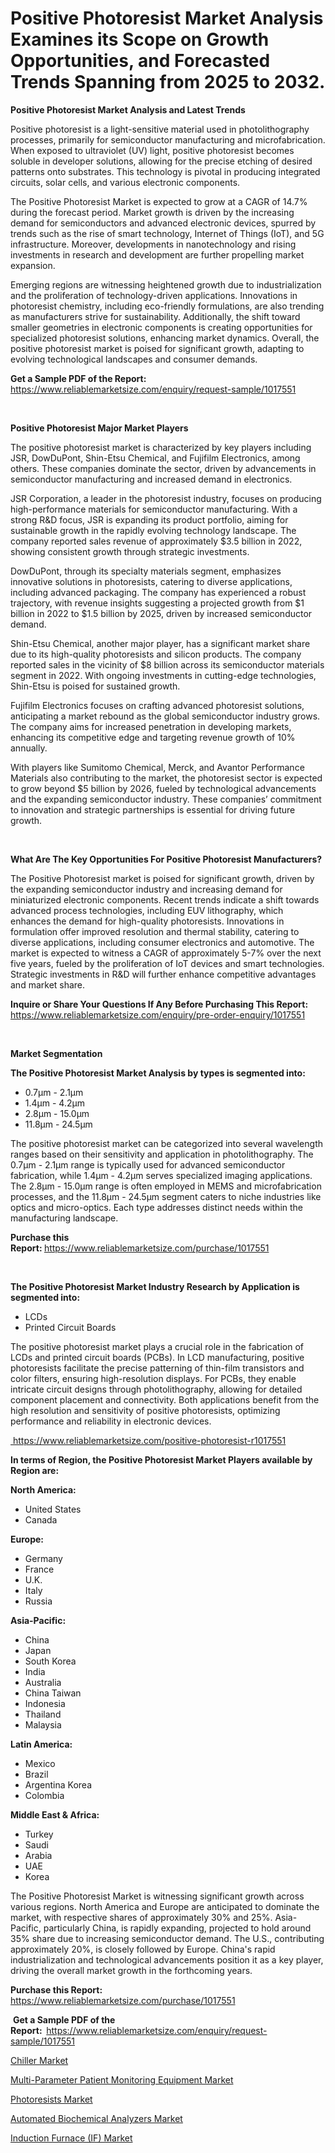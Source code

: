 <p><h1>Positive Photoresist Market Analysis Examines its Scope on Growth Opportunities, and Forecasted Trends Spanning from 2025 to 2032.</h1></p><p><strong>Positive Photoresist Market Analysis and Latest Trends</strong></p>
<p><p>Positive photoresist is a light-sensitive material used in photolithography processes, primarily for semiconductor manufacturing and microfabrication. When exposed to ultraviolet (UV) light, positive photoresist becomes soluble in developer solutions, allowing for the precise etching of desired patterns onto substrates. This technology is pivotal in producing integrated circuits, solar cells, and various electronic components.</p><p>The Positive Photoresist Market is expected to grow at a CAGR of 14.7% during the forecast period. Market growth is driven by the increasing demand for semiconductors and advanced electronic devices, spurred by trends such as the rise of smart technology, Internet of Things (IoT), and 5G infrastructure. Moreover, developments in nanotechnology and rising investments in research and development are further propelling market expansion.</p><p>Emerging regions are witnessing heightened growth due to industrialization and the proliferation of technology-driven applications. Innovations in photoresist chemistry, including eco-friendly formulations, are also trending as manufacturers strive for sustainability. Additionally, the shift toward smaller geometries in electronic components is creating opportunities for specialized photoresist solutions, enhancing market dynamics. Overall, the positive photoresist market is poised for significant growth, adapting to evolving technological landscapes and consumer demands.</p></p>
<p><strong>Get a Sample PDF of the Report:&nbsp;</strong> <a href="https://www.reliablemarketsize.com/enquiry/request-sample/1017551?utm_campaign=1143&utm_medium=2&utm_source=Github&utm_content=ia&utm_term=21032025&utm_id=positive-photoresist">https://www.reliablemarketsize.com/enquiry/request-sample/1017551</a></p>
<p>&nbsp;</p>
<p><strong>Positive Photoresist Major Market Players</strong></p>
<p><p>The positive photoresist market is characterized by key players including JSR, DowDuPont, Shin-Etsu Chemical, and Fujifilm Electronics, among others. These companies dominate the sector, driven by advancements in semiconductor manufacturing and increased demand in electronics.</p><p>JSR Corporation, a leader in the photoresist industry, focuses on producing high-performance materials for semiconductor manufacturing. With a strong R&D focus, JSR is expanding its product portfolio, aiming for sustainable growth in the rapidly evolving technology landscape. The company reported sales revenue of approximately $3.5 billion in 2022, showing consistent growth through strategic investments.</p><p>DowDuPont, through its specialty materials segment, emphasizes innovative solutions in photoresists, catering to diverse applications, including advanced packaging. The company has experienced a robust trajectory, with revenue insights suggesting a projected growth from $1 billion in 2022 to $1.5 billion by 2025, driven by increased semiconductor demand.</p><p>Shin-Etsu Chemical, another major player, has a significant market share due to its high-quality photoresists and silicon products. The company reported sales in the vicinity of $8 billion across its semiconductor materials segment in 2022. With ongoing investments in cutting-edge technologies, Shin-Etsu is poised for sustained growth.</p><p>Fujifilm Electronics focuses on crafting advanced photoresist solutions, anticipating a market rebound as the global semiconductor industry grows. The company aims for increased penetration in developing markets, enhancing its competitive edge and targeting revenue growth of 10% annually.</p><p>With players like Sumitomo Chemical, Merck, and Avantor Performance Materials also contributing to the market, the photoresist sector is expected to grow beyond $5 billion by 2026, fueled by technological advancements and the expanding semiconductor industry. These companies’ commitment to innovation and strategic partnerships is essential for driving future growth.</p></p>
<p>&nbsp;</p>
<p><strong>What Are The Key Opportunities For Positive Photoresist Manufacturers?</strong></p>
<p><p>The Positive Photoresist market is poised for significant growth, driven by the expanding semiconductor industry and increasing demand for miniaturized electronic components. Recent trends indicate a shift towards advanced process technologies, including EUV lithography, which enhances the demand for high-quality photoresists. Innovations in formulation offer improved resolution and thermal stability, catering to diverse applications, including consumer electronics and automotive. The market is expected to witness a CAGR of approximately 5-7% over the next five years, fueled by the proliferation of IoT devices and smart technologies. Strategic investments in R&D will further enhance competitive advantages and market share.</p></p>
<p><strong>Inquire or Share Your Questions If Any Before Purchasing This Report:</strong> <a href="https://www.reliablemarketsize.com/enquiry/pre-order-enquiry/1017551?utm_campaign=1143&utm_medium=2&utm_source=Github&utm_content=ia&utm_term=21032025&utm_id=positive-photoresist">https://www.reliablemarketsize.com/enquiry/pre-order-enquiry/1017551</a></p>
<p>&nbsp;</p>
<p><strong>Market Segmentation</strong></p>
<p><strong>The Positive Photoresist Market Analysis by types is segmented into:</strong></p>
<p><ul><li>0.7μm - 2.1μm</li><li>1.4μm - 4.2μm</li><li>2.8μm - 15.0μm</li><li>11.8μm - 24.5μm</li></ul></p>
<p><p>The positive photoresist market can be categorized into several wavelength ranges based on their sensitivity and application in photolithography. The 0.7μm - 2.1μm range is typically used for advanced semiconductor fabrication, while 1.4μm - 4.2μm serves specialized imaging applications. The 2.8μm - 15.0μm range is often employed in MEMS and microfabrication processes, and the 11.8μm - 24.5μm segment caters to niche industries like optics and micro-optics. Each type addresses distinct needs within the manufacturing landscape.</p></p>
<p><strong>Purchase this Report:&nbsp;</strong><a href="https://www.reliablemarketsize.com/purchase/1017551?utm_campaign=1143&utm_medium=2&utm_source=Github&utm_content=ia&utm_term=21032025&utm_id=positive-photoresist">https://www.reliablemarketsize.com/purchase/1017551</a></p>
<p>&nbsp;</p>
<p><strong>The Positive Photoresist Market Industry Research by Application is segmented into:</strong></p>
<p><ul><li>LCDs</li><li>Printed Circuit Boards</li></ul></p>
<p><p>The positive photoresist market plays a crucial role in the fabrication of LCDs and printed circuit boards (PCBs). In LCD manufacturing, positive photoresists facilitate the precise patterning of thin-film transistors and color filters, ensuring high-resolution displays. For PCBs, they enable intricate circuit designs through photolithography, allowing for detailed component placement and connectivity. Both applications benefit from the high resolution and sensitivity of positive photoresists, optimizing performance and reliability in electronic devices.</p></p>
<p><a href="https://www.reliablemarketsize.com/positive-photoresist-r1017551?utm_campaign=1143&utm_medium=2&utm_source=Github&utm_content=ia&utm_term=21032025&utm_id=positive-photoresist">&nbsp;https://www.reliablemarketsize.com/positive-photoresist-r1017551</a></p>
<p><strong>In terms of Region, the Positive Photoresist Market Players available by Region are:</strong></p>
<p>
    <p> <strong> North America: </strong>
        <ul>
            <li>United States</li>
            <li>Canada</li>
        </ul>
        </p> 
    <p> <strong> Europe: </strong>
        <ul>
            <li>Germany</li>
            <li>France</li>
            <li>U.K.</li>
            <li>Italy</li>
            <li>Russia</li>
        </ul>
        </p> 
    <p> <strong> Asia-Pacific: </strong>
        <ul>
            <li>China</li>
            <li>Japan</li>
            <li>South Korea</li>
            <li>India</li>
            <li>Australia</li>
            <li>China Taiwan</li>
            <li>Indonesia</li>
            <li>Thailand</li>
            <li>Malaysia</li>
        </ul>
        </p> 
    <p> <strong> Latin America: </strong>
        <ul>
            <li>Mexico</li>
            <li>Brazil</li>
            <li>Argentina Korea</li>
            <li>Colombia</li>
        </ul>
        </p> 
    <p> <strong> Middle East & Africa: </strong>
        <ul>
            <li>Turkey</li>
            <li>Saudi</li>
            <li>Arabia</li>
            <li>UAE</li>
            <li>Korea</li>
        </ul>
    </p>
    </p>
<p><p>The Positive Photoresist Market is witnessing significant growth across various regions. North America and Europe are anticipated to dominate the market, with respective shares of approximately 30% and 25%. Asia-Pacific, particularly China, is rapidly expanding, projected to hold around 35% share due to increasing semiconductor demand. The U.S., contributing approximately 20%, is closely followed by Europe. China's rapid industrialization and technological advancements position it as a key player, driving the overall market growth in the forthcoming years.</p></p>
<p><strong>Purchase this Report: </strong><a href="https://www.reliablemarketsize.com/purchase/1017551?utm_campaign=1143&utm_medium=2&utm_source=Github&utm_content=ia&utm_term=21032025&utm_id=positive-photoresist">https://www.reliablemarketsize.com/purchase/1017551</a></p>
<p>&nbsp;<strong>Get a Sample PDF of the Report:&nbsp;&nbsp;</strong><a href="https://www.reliablemarketsize.com/enquiry/request-sample/1017551?utm_campaign=1143&utm_medium=2&utm_source=Github&utm_content=ia&utm_term=21032025&utm_id=positive-photoresist">https://www.reliablemarketsize.com/enquiry/request-sample/1017551</a></p>
<p><strong></strong></p>
<p><p><a href="https://github.com/elvutedipela/Market-Research-Report-List-1/blob/main/chiller-market.md?utm_campaign=1143&utm_medium=2&utm_source=Github&utm_content=ia&utm_term=21032025&utm_id=positive-photoresist">Chiller Market</a></p><p><a href="https://github.com/sawrovpipolo/Market-Research-Report-List-1/blob/main/multi-parameter-patient-monitoring-equipment-market.md?utm_campaign=1143&utm_medium=2&utm_source=Github&utm_content=ia&utm_term=21032025&utm_id=positive-photoresist">Multi-Parameter Patient Monitoring Equipment Market</a></p><p><a href="https://github.com/ritooesiaba/Market-Research-Report-List-1/blob/main/photoresists-market.md?utm_campaign=1143&utm_medium=2&utm_source=Github&utm_content=ia&utm_term=21032025&utm_id=positive-photoresist">Photoresists Market</a></p><p><a href="https://github.com/nkbaroga/Market-Research-Report-List-1/blob/main/automated-biochemical-analyzers-market.md?utm_campaign=1143&utm_medium=2&utm_source=Github&utm_content=ia&utm_term=21032025&utm_id=positive-photoresist">Automated Biochemical Analyzers Market</a></p><p><a href="https://github.com/aarajlyre/Market-Research-Report-List-1/blob/main/induction-furnace-if-market.md?utm_campaign=1143&utm_medium=2&utm_source=Github&utm_content=ia&utm_term=21032025&utm_id=positive-photoresist">Induction Furnace (IF) Market</a></p></p>